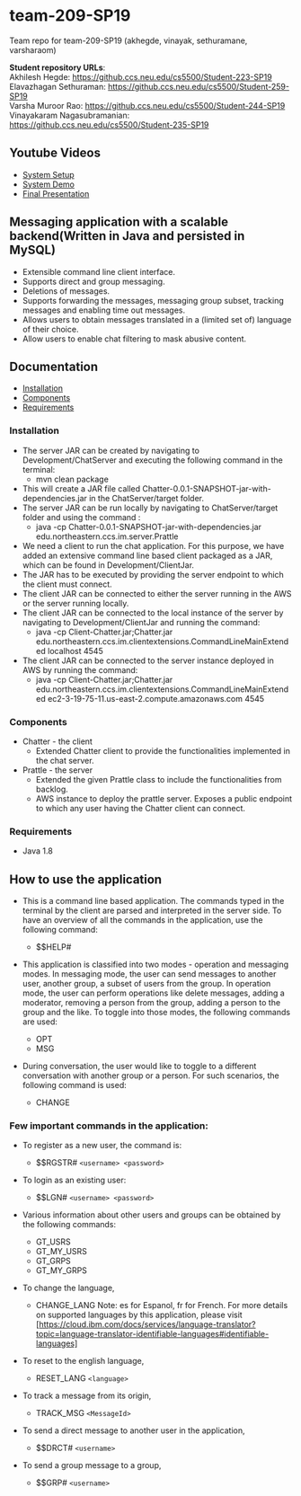 # team-209-SP19
Team repo for team-209-SP19 (akhegde, vinayak, sethuramane, varsharaom) 

**Student repository URLs**:<br>
Akhilesh Hegde: https://github.ccs.neu.edu/cs5500/Student-223-SP19<br>
Elavazhagan Sethuraman: https://github.ccs.neu.edu/cs5500/Student-259-SP19<br>
Varsha Muroor Rao: https://github.ccs.neu.edu/cs5500/Student-244-SP19<br>
Vinayakaram Nagasubramanian: https://github.ccs.neu.edu/cs5500/Student-235-SP19<br>

## Youtube Videos
- [System Setup](https://youtu.be/N6ODQkEy_kQ)
- [System Demo](https://youtu.be/OxmLVMbMJ9s)
- [Final Presentation](https://youtu.be/lPfVFpD00o8)

## Messaging application with a scalable backend(Written in Java and persisted in MySQL)
- Extensible command line client interface.
- Supports direct and group messaging.
- Deletions of messages.
- Supports forwarding the messages, messaging group subset, tracking messages and enabling time out messages.
- Allows users to obtain messages translated in a (limited set of) language of their choice.
- Allow users to enable chat filtering to mask abusive content.

## Documentation
- [Installation](#installation)
- [Components](#components)
- [Requirements](#requirements)

### Installation
* The server JAR can be created by navigating to Development/ChatServer and executing the following command in the terminal: 
   * mvn clean package
* This will create a JAR file called Chatter-0.0.1-SNAPSHOT-jar-with-dependencies.jar in the ChatServer/target folder.
* The server JAR can be run locally by navigating to ChatServer/target folder and using the command :
   * java -cp Chatter-0.0.1-SNAPSHOT-jar-with-dependencies.jar edu.northeastern.ccs.im.server.Prattle
* We need a client to run the chat application. For this purpose, we have added an extensive command line based client packaged as a JAR, which can be found in Development/ClientJar.
* The JAR has to be executed by providing the server endpoint to which the client must connect. 
* The client JAR can be connected to either the server running in the AWS or the server running locally.
* The client JAR can be connected to the local instance of the server by navigating to Development/ClientJar and running the command: 
  * java -cp Client-Chatter.jar;Chatter.jar edu.northeastern.ccs.im.clientextensions.CommandLineMainExtended localhost 4545
* The client JAR can be connected to the server instance deployed in AWS by running the command:
  * java -cp Client-Chatter.jar;Chatter.jar edu.northeastern.ccs.im.clientextensions.CommandLineMainExtended ec2-3-19-75-11.us-east-2.compute.amazonaws.com 4545
  

### Components
* Chatter - the client
  * Extended Chatter client to provide the functionalities implemented in the chat server.
* Prattle - the server
  * Extended the given Prattle class to include the functionalities from backlog.
  * AWS instance to deploy the prattle server. Exposes a public endpoint to which any user having the Chatter client can connect.
  
### Requirements
* Java 1.8

## How to use the application
* This is a command line based application. The commands typed in the terminal by the client are parsed and interpreted in the server side. To have an overview of all the commands in the application, use the following command:
  * $$HELP#
 
* This application is classified into two modes - operation and messaging modes. In messaging mode, the user can send messages to another user, another group, a subset of users from the group. In operation mode, the user can perform operations like delete messages, adding a moderator, removing a person from the group, adding a person to the group and the like. To toggle into those modes, the following commands are used:
  * OPT
  * MSG
* During conversation, the user would like to toggle to a different conversation with another group or a person. For such scenarios, the following command is used: 
   * CHANGE
   
### Few important commands in the application:
* To register as a new user, the command is:
  * $$RGSTR# `<username> <password>`
 
* To login as an existing user:
  * $$LGN# `<username> <password>`
 
* Various information about other users and groups can be obtained by the following commands:
  * GT_USRS
  * GT_MY_USRS
  * GT_GRPS
  * GT_MY_GRPS
           
* To change the language,
  * CHANGE_LANG <language>
   Note: es for Espanol, fr for French. For more details on supported languages by this application, please visit 
 [https://cloud.ibm.com/docs/services/language-translator?topic=language-translator-identifiable-languages#identifiable-languages] 
 
* To reset to the english language,
  * RESET_LANG `<language>`
 
* To track a message from its origin, 
  * TRACK_MSG `<MessageId>`
 
* To send a direct message to another user in the application,
  * $$DRCT# `<username>`
 
* To send a group message to a group,
  * $$GRP# `<username>` 
